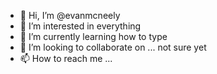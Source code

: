 - 👋 Hi, I’m @evanmcneely
- 👀 I’m interested in everything
- 🌱 I’m currently learning how to type
- 💞️ I’m looking to collaborate on ... not sure yet
- 📫 How to reach me ... 

<!---
evanmcneely/evanmcneely is a ✨ special ✨ repository because its `README.md` (this file) appears on your GitHub profile.
You can click the Preview link to take a look at your changes.
--->
